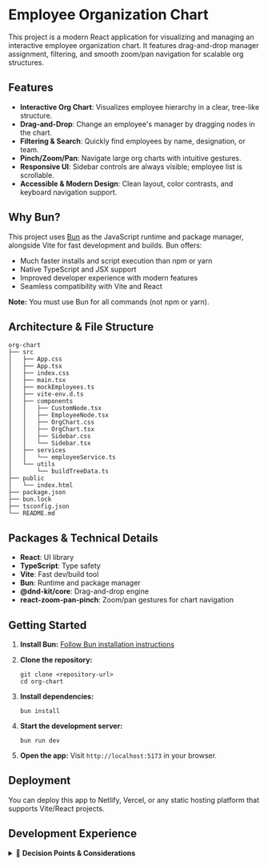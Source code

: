 # Employee Organization Chart

This project is a modern React application for visualizing and managing an interactive employee organization chart. It features drag-and-drop manager assignment, filtering, and smooth zoom/pan navigation for scalable org structures.

## Features

- **Interactive Org Chart**: Visualizes employee hierarchy in a clear, tree-like structure.
- **Drag-and-Drop**: Change an employee's manager by dragging nodes in the chart.
- **Filtering & Search**: Quickly find employees by name, designation, or team.
- **Pinch/Zoom/Pan**: Navigate large org charts with intuitive gestures.
- **Responsive UI**: Sidebar controls are always visible; employee list is scrollable.
- **Accessible & Modern Design**: Clean layout, color contrasts, and keyboard navigation support.

## Why Bun?

This project uses [Bun](https://bun.sh/) as the JavaScript runtime and package manager, alongside Vite for fast development and builds. Bun offers:

- Much faster installs and script execution than npm or yarn
- Native TypeScript and JSX support
- Improved developer experience with modern features
- Seamless compatibility with Vite and React

**Note:** You must use Bun for all commands (not npm or yarn).

## Architecture & File Structure

```
org-chart
├── src
│   ├── App.css
│   ├── App.tsx
│   ├── index.css
│   ├── main.tsx
│   ├── mockEmployees.ts
│   ├── vite-env.d.ts
│   ├── components
│   │   ├── CustomNode.tsx
│   │   ├── EmployeeNode.tsx
│   │   ├── OrgChart.css
│   │   ├── OrgChart.tsx
│   │   ├── Sidebar.css
│   │   └── Sidebar.tsx
│   ├── services
│   │   └── employeeService.ts
│   └── utils
│       └── buildTreeData.ts
├── public
│   └── index.html
├── package.json
├── bun.lock
├── tsconfig.json
└── README.md
```

## Packages & Technical Details

- **React**: UI library
- **TypeScript**: Type safety
- **Vite**: Fast dev/build tool
- **Bun**: Runtime and package manager
- **@dnd-kit/core**: Drag-and-drop engine
- **react-zoom-pan-pinch**: Zoom/pan gestures for chart navigation

## Getting Started

1. **Install Bun:**
   [Follow Bun installation instructions](https://bun.sh/docs/installation)

2. **Clone the repository:**
   ```
   git clone <repository-url>
   cd org-chart
   ```
3. **Install dependencies:**
   ```
   bun install
   ```
4. **Start the development server:**
   ```
   bun run dev
   ```
5. **Open the app:**
   Visit `http://localhost:5173` in your browser.

## Deployment

You can deploy this app to Netlify, Vercel, or any static hosting platform that supports Vite/React projects.

## Development Experience

<details>
<summary>📖 <strong>Decision Points & Considerations</strong></summary>

### 1. Project Setup & Tooling

- **Vite + React + TypeScript** for fast builds, type safety, and modern DX.
- **Bun** for local dev speed and package management.
- **TypeScript** chosen for strong typing, maintainability, and team scaling.

### 2. Org Chart Rendering

- Considered custom recursive tree layout vs. react-d3-tree.
- **Chose react-d3-tree** for:
   - Performance with large datasets
   - Built-in zoom, pan, responsive layouts
   - Easier scaling and maintenance

### 3. Drag & Drop (DND)

- Evaluated custom drag logic vs. dnd-kit.
- **Picked dnd-kit** for:
   - Accessibility focus
   - Extensible API for drop validation
   - Good React integration
- **Challenge:** Panning + dragging conflict → solved with Edit Mode toggle.

### 4. Safe-Drop Logic

- Prevented invalid org structures:
   - No cycles (employee can’t become manager of their ancestor)
   - No self-drops
   - Root node (CEO) locked from drag, only droppable
- **Decision:** Flexible reporting allowed, but hierarchy integrity preserved.

### 5. Search & Filtering

- Added search box (fuzzy matching by name, designation, team)
- Added team filter (applies to sidebar and chart for consistent UX)

### 6. Scalability

- Mock data with 40+ employees to test performance
- Ensured smooth pan/zoom for large trees
- Chose react-d3-tree for future large data support

### 7. Accessibility & UX

- Keyboard accessibility (dnd-kit)
- Visual cues:
   - Hover highlight on droppable areas
   - 🔒 lock indicator for CEO/root node
- Considered pinch-zoom for trackpads & mobile

### 8. Styling Choices

- Avoided heavy CSS frameworks
- Used CSS-in-JS + minimal custom CSS for control
- Focus: maintainability, no global style conflicts

### 9. Future Enhancements (Out of Scope)

- Persisting changes via API (updateManager endpoint)
- Animations for drag ghost (dnd-kit overlays)
- Collapsible subtrees for very large orgs
- Role-based rules (e.g., VPs must always report to CEO)

</details>